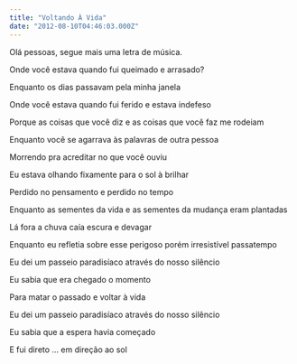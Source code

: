 ```yaml
---
title: "Voltando À Vida"
date: "2012-08-10T04:46:03.000Z"
---
```


Olá pessoas, segue mais uma letra de música.

Onde você estava quando fui queimado e arrasado?

Enquanto os dias passavam pela minha janela

Onde você estava quando fui ferido e estava indefeso

Porque as coisas que você diz e as coisas que você faz me rodeiam

Enquanto você se agarrava às palavras de outra pessoa

Morrendo pra acreditar no que você ouviu

Eu estava olhando fixamente para o sol à brilhar

Perdido no pensamento e perdido no tempo

Enquanto as sementes da vida e as sementes da mudança eram plantadas

Lá fora a chuva caía escura e devagar

Enquanto eu refletia sobre esse perigoso porém irresistível passatempo

Eu dei um passeio paradisíaco através do nosso silêncio

Eu sabia que era chegado o momento

Para matar o passado e voltar à vida

Eu dei um passeio paradisíaco através do nosso silêncio

Eu sabia que a espera havia começado

E fui direto ... em direção ao sol